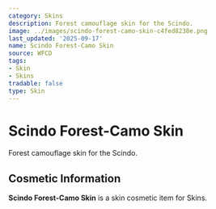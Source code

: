 ```yaml
---
category: Skins
description: Forest camouflage skin for the Scindo.
image: ../images/scindo-forest-camo-skin-c4fed8238e.png
last_updated: '2025-09-17'
name: Scindo Forest-Camo Skin
source: WFCD
tags:
- Skin
- Skins
tradable: false
type: Skin
---
```


# Scindo Forest-Camo Skin

Forest camouflage skin for the Scindo.

## Cosmetic Information

**Scindo Forest-Camo Skin** is a skin cosmetic item for Skins.

